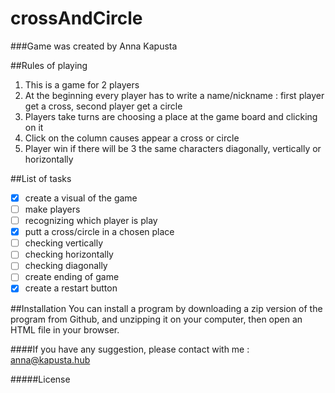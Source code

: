 # crossAndCircle
###Game was created by Anna Kapusta

##Rules of playing
1. This is a game for 2 players
2. At the beginning every player has to write a name/nickname : first player
get a cross, second player get a circle
3. Players take turns are choosing a place at the game board and clicking on it
4. Click on the column causes appear a cross or circle
5. Player win if there will be 3 the same characters diagonally,
vertically or horizontally

##List of tasks
-[x] create a visual of the game
-[ ] make players
-[ ] recognizing which player is play
-[x] putt a cross/circle in a chosen place
-[ ] checking vertically
-[ ] checking horizontally
-[ ] checking diagonally
-[ ] create ending of game
-[x] create a restart button

##Installation
You can install a program by downloading a zip version of the program
from Github, and unzipping it on your computer, then open an HTML file
in your browser. 

####If you have any suggestion, please contact with me : anna@kapusta.hub

#####License
